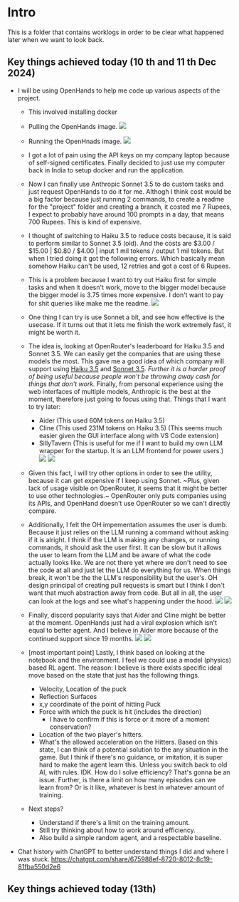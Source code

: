 # Intro

This is a folder that contains worklogs in order to be clear what happened later when we want to look back. 


## Key things achieved today (10 th and 11 th Dec 2024)

* I will be using OpenHands to help me code up various aspects of the project.  

  * This involved installing docker
  * Pulling the OpenHands image. ![](img/pull-oh.jpg)
  * Running the OpenHnads image. ![](img/run-oh.jpg)
  * I got a lot of pain using the API keys on my company laptop because of self-signed certificates. 
  Finally decided to just use my computer back in India to setup docker and run the application. 
  * Now I can finally use Anthropic Sonnet 3.5 to do custom tasks and just request OpenHands to do it for me. 
  Althogh I think cost would be a big factor because just running 2 commands, to create a readme for the "project"
  folder and creating a branch, it costed me 7 Rupees, I expect to probably have around 100 prompts in a day,
  that means 700 Rupees. This is kind of expensive.
  * I thought of switching to Haiku 3.5 to reduce costs because, it is said to perform similar to Sonnet 3.5 (old).
  And the costs are $3.00 / $15.00 |  $0.80 / $4.00 | input 1 mil tokens / output 1 mil tokens. But when I tried doing it
  got the following errors. Which basically mean somehow Haiku can't be used, 12 retries and got a cost of 6 Rupees.
  * This is a problem because I want to try out Haiku first for simple tasks and when it doesn't work, move to the bigger model
  because the bigger model is 3.75 times more expensive. I don't want to pay for shit queries like make me the readme. ![](img/12retry-haiku-oh.jpg)
  * One thing I can try is use Sonnet a bit, and see how effective is the usecase. If it turns out that it lets me finish the work
  extremely fast, it might be worth it. 
  * The idea is, looking at OpenRouter's leaderboard for Haiku 3.5 and Sonnet 3.5. We can easily get the companies that are 
  using these models the most. This gave me a good idea of which company will support using 
  [Haiku 3.5](https://openrouter.ai/anthropic/claude-3.5-haiku) and [Sonnet 3.5](https://openrouter.ai/anthropic/claude-3.5-sonnet). _Further it is a harder 
  proof of being useful because people won't be throwing away cash for things that don't work._ Finally, from personal experience using the web interfaces
  of multiple models, Anthropic is the best at the moment, therefore just going to focus using that.
  Things that I want to try later:
    * Aider (This used 60M tokens on Haiku 3.5)
    * Cline (This used 231M tokens on Haiku 3.5) (This seems much easier given the GUI interface along with VS Code extension)
    * SillyTavern (This is useful for me if I want to build my own LLM wrapper for the startup. It is an LLM frontend for power users.)
    ![](img/who-uses-haiku3.5-dec-2024.jpg)
    ![](img/who-uses-sonnet3.5-dec-2024.jpg)
  * Given this fact, I will try other options in order to see the utility, because it can get expensive if I keep using Sonnet. ~Plus, given lack of usage
  visible on OpenRouter, it seems that it might be better to use other technologies.~ OpenRouter only puts companies using its APIs, and OpenHand doesn't
  use OpenRouter so we can't directly compare.
  * Additionally, I felt the OH impementation assumes the user is dumb. Because it just relies on the LLM running a command
  without asking if it is alright. I think if the LLM is making any changes, or running commands, it should ask the user first.
  It can be slow but it allows the user to learn from the LLM and be aware of what the code actually looks like. We are not there
  yet where we don't need to see the code at all and just let the LLM do everything for us. When things break, it won't be the the
  LLM's responsibility but the user's. OH design principal of creating pull requests is smart but I think I don't want that much 
  abstraction away from code. But all in all, the user can look at the logs and see what's happening under the hood. ![](img/oh-thinking.jpg)
  ![](img/oh-thinking-2.jpg)
  * Finally, discord popularity says that Aider and Cline might be better at the moment. OpenHands just had a viral explosion which isn't equal to
  better agent. And I believe in Aider more because of the continued support since 19 months.
  ![](img/popolarity1.jpg)
  ![](img/popolarity2.jpg)


  * \[most important point\] Lastly, I think based on looking at the notebook and the environment. I feel we could use a model (physics) based RL agent. The reason: I believe is there exists specific ideal move based on the state that just has the following things.
    * Velocity, Location of the puck
    * Reflection Surfaces
    * x,y coordinate of the point of hitting Puck
    * Force with which the puck is hit (includes the direction)
      * I have to confirm if this is force or it more of a moment conservation?
    * Location of the two player's hitters.
    * What's the allowed acceleration on the Hitters.
    Based on this state, I can think of a potential solution to the any situation in the game. But I think if there's no guidance, or imitation, it is super hard to make the agent learn this. Unless you switch back to old AI, with rules. IDK. How do I solve efficiency? That's gonna be an issue. Further, is there a limit on how many episodes can we learn from? Or is it like, whatever is best in whatever amount of training.

  * Next steps?
    * Understand if there's a limit on the training amount.
    * Still try thinking about how to work around efficiency.
    * Also build a simple random agent, and a respectable baseline.

* Chat history with ChatGPT to better understand things I did and where I was stuck.
https://chatgpt.com/share/675988ef-8720-8012-8c19-81fba550d2e6

## Key things achieved today (13th)
